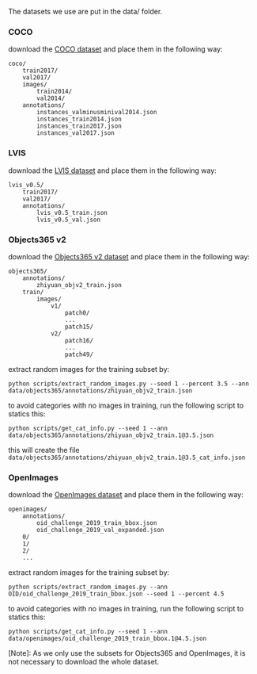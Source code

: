 The datasets we use are put in the data/ folder.

### COCO

download the [COCO dataset](https://cocodataset.org/#home) and place them in the following way:

```
coco/
    train2017/
    val2017/
    images/
        train2014/
        val2014/
    annotations/
        instances_valminusminival2014.json
        instances_train2014.json
        instances_train2017.json 
        instances_val2017.json
```

### LVIS

download the [LVIS dataset](https://www.lvisdataset.org/) and place them in the following way:

```
lvis_v0.5/
    train2017/
    val2017/
    annotations/
        lvis_v0.5_train.json
        lvis_v0.5_val.json
```

### Objects365 v2

download the [Objects365 v2 dataset](https://www.objects365.org/overview.html) and place them in the following way:

```
objects365/
    annotations/
        zhiyuan_objv2_train.json
    train/
        images/
            v1/
                patch0/
                ...
                patch15/
            v2/
                patch16/
                ...
                patch49/
```

extract random images for the training subset by:

```
python scripts/extract_random_images.py --seed 1 --percent 3.5 --ann data/objects365/annotations/zhiyuan_objv2_train.json
```

to avoid categories with no images in training, run the following script to statics this:

```
python scripts/get_cat_info.py --seed 1 --ann data/objects365/annotations/zhiyuan_objv2_train.1@3.5.json
```
this will create the file `data/objects365/annotations/zhiyuan_objv2_train.1@3.5_cat_info.json`

### OpenImages

download the [OpenImages dataset](https://storage.googleapis.com/openimages/web/index.html) and place them in the following way:

```
openimages/
    annotations/
        oid_challenge_2019_train_bbox.json
        oid_challenge_2019_val_expanded.json
    0/
    1/
    2/
    ...
```

extract random images for the training subset by:

```
python scripts/extract_random_images.py --ann OID/oid_challenge_2019_train_bbox.json --seed 1 --percent 4.5
```

to avoid categories with no images in training, run the following script to statics this:

```
python scripts/get_cat_info.py --seed 1 --ann data/openimages/oid_challenge_2019_train_bbox.1@4.5.json
```

[Note]: As we only use the subsets for Objects365 and OpenImages, it is not necessary to download the whole dataset. 